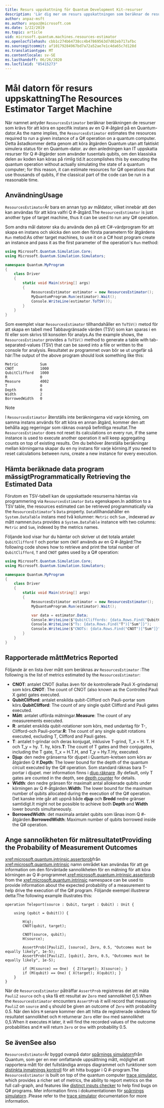 ```yaml
---
title: Resurs uppskattning för Quantum Development Kit-resurser
description: 'Lär dig mer om resurs uppskattningen som beräknar de resurser som krävs för att köra en specifik instans av en Q #-åtgärd på en Quantum-dator.'
author: anpaz-msft
ms.author: anpaz@microsoft.com
ms.date: 1/22/2019
ms.topic: article
uid: microsoft.quantum.machines.resources-estimator
ms.openlocfilehash: cbb1c274b64738cc4b47869563d7d02eb717afbc
ms.sourcegitcommit: af10179284967bd7a72a52ae7e1c4da65c7d128d
ms.translationtype: MT
ms.contentlocale: sv-SE
ms.lasthandoff: 06/26/2020
ms.locfileid: "85415273"
---
```

# <a name="the-resources-estimator-target-machine"></a><span data-ttu-id="0a00a-103">Mål datorn för resurs uppskattning</span><span class="sxs-lookup"><span data-stu-id="0a00a-103">The Resources Estimator Target Machine</span></span>

<span data-ttu-id="0a00a-104">När namnet antyder `ResourcesEstimator` beräknar beräkningen de resurser som krävs för att köra en specifik instans av en Q #-åtgärd på en Quantum-dator.</span><span class="sxs-lookup"><span data-stu-id="0a00a-104">As the name implies, the `ResourcesEstimator` estimates the resources required to run a given instance of a Q# operation on a quantum computer.</span></span>
<span data-ttu-id="0a00a-105">Detta åstadkommer detta genom att köra åtgärden Quantum utan att faktiskt simulera status för en Quantum-dator. av den anledningen kan IT uppskatta resurser för Q #-åtgärder som använder tusentals qubits, om den klassiska delen av koden kan köras på rimlig tid.</span><span class="sxs-lookup"><span data-stu-id="0a00a-105">It accomplishes this by executing the quantum operation without actually simulating the state of a quantum computer; for this reason, it can estimate resources for Q# operations that use thousands of qubits, if the classical part of the code can be run in a reasonable time.</span></span>

## <a name="usage"></a><span data-ttu-id="0a00a-106">Användning</span><span class="sxs-lookup"><span data-stu-id="0a00a-106">Usage</span></span>

<span data-ttu-id="0a00a-107">`ResourcesEstimator`Är bara en annan typ av måldator, vilket innebär att den kan användas för att köra valfri Q #-åtgärd.</span><span class="sxs-lookup"><span data-stu-id="0a00a-107">The `ResourcesEstimator` is just another type of target machine, thus it can be used to run any Q# operation.</span></span> 

<span data-ttu-id="0a00a-108">Som andra mål datorer ska du använda den på ett C#-värdprogram för att skapa en instans och skicka den som den första parametern för åtgärdens `Run` metod:</span><span class="sxs-lookup"><span data-stu-id="0a00a-108">As other target machines, to use it on a C# host program create an instance and pass it as the first parameter of the operation's `Run` method:</span></span>

```csharp
using Microsoft.Quantum.Simulation.Core;
using Microsoft.Quantum.Simulation.Simulators;

namespace Quantum.MyProgram
{
    class Driver
    {
        static void Main(string[] args)
        {
            ResourcesEstimator estimator = new ResourcesEstimator();
            MyQuantumProgram.Run(estimator).Wait();
            Console.WriteLine(estimator.ToTSV());
        }
    }
}
```

<span data-ttu-id="0a00a-109">Som exemplet visar `ResourcesEstimator` tillhandahåller en `ToTSV()` metod för att skapa en tabell med Tabbavgränsade värden (TSV) som kan sparas i en fil eller som skrivs till konsolen för analys.</span><span class="sxs-lookup"><span data-stu-id="0a00a-109">As the example shows, the `ResourcesEstimator` provides a `ToTSV()` method to generate a table with tab-separated-values (TSV) that can be saved into a file or written to the console for analysis.</span></span> <span data-ttu-id="0a00a-110">Resultatet av programmet ovan bör se ut ungefär så här:</span><span class="sxs-lookup"><span data-stu-id="0a00a-110">The output of the above program should look something like this:</span></span>

```Output
Metric          Sum
CNOT            1000
QubitClifford   1000
R               0
Measure         4002
T               0
Depth           0
Width           2
BorrowedWidth   0
```

> [!NOTE]
> <span data-ttu-id="0a00a-111">I `ResourcesEstimator` återställs inte beräkningarna vid varje körning, om samma instans används för att köra en annan åtgärd, kommer den att behålla agg regeringar som räknas ovanpå befintliga resultat.</span><span class="sxs-lookup"><span data-stu-id="0a00a-111">The `ResourcesEstimator` does not reset its calculations on every run, if the same instance is used to execute another operation it will keep aggregating counts on top of existing results.</span></span>
> <span data-ttu-id="0a00a-112">Om du behöver återställa beräkningar mellan körningarna skapar du en ny instans för varje körning.</span><span class="sxs-lookup"><span data-stu-id="0a00a-112">If you need to reset calculations between runs, create a new instance for every execution.</span></span>


## <a name="programmatically-retrieving-the-estimated-data"></a><span data-ttu-id="0a00a-113">Hämta beräknade data program mässigt</span><span class="sxs-lookup"><span data-stu-id="0a00a-113">Programmatically Retrieving the Estimated Data</span></span>

<span data-ttu-id="0a00a-114">Förutom en TSV-tabell kan de uppskattade resurserna hämtas via programmering via `ResourcesEstimator` `Data` egenskapen.</span><span class="sxs-lookup"><span data-stu-id="0a00a-114">In addition to a TSV table, the resources estimated can be retrieved programmatically via the `ResourcesEstimator`'s `Data` property.</span></span> <span data-ttu-id="0a00a-115">`Data`tillhandahåller en `System.DataTable` instans med två kolumner: `Metric` och `Sum` , indexerad av mått namnen.</span><span class="sxs-lookup"><span data-stu-id="0a00a-115">`Data` provides a `System.DataTable` instance with two columns: `Metric` and `Sum`, indexed by the metrics names.</span></span>

<span data-ttu-id="0a00a-116">Följande kod visar hur du hämtar och skriver ut det totala antalet `QubitClifford` `T` och portar som `CNOT` används av en Q #-åtgärd:</span><span class="sxs-lookup"><span data-stu-id="0a00a-116">The following code shows how to retrieve and print the total number of `QubitClifford`, `T` and `CNOT` gates used by a Q# operation:</span></span>

```csharp
using Microsoft.Quantum.Simulation.Core;
using Microsoft.Quantum.Simulation.Simulators;

namespace Quantum.MyProgram
{
    class Driver
    {
        static void Main(string[] args)
        {
            ResourcesEstimator estimator = new ResourcesEstimator();
            MyQuantumProgram.Run(estimator).Wait();

            var data = estimator.Data;
            Console.WriteLine($"QubitCliffords: {data.Rows.Find("QubitClifford")["Sum"]}");
            Console.WriteLine($"Ts: {data.Rows.Find("T")["Sum"]}");
            Console.WriteLine($"CNOTs: {data.Rows.Find("CNOT")["Sum"]}");
        }
    }
}
```

## <a name="metrics-reported"></a><span data-ttu-id="0a00a-117">Rapporterade mått</span><span class="sxs-lookup"><span data-stu-id="0a00a-117">Metrics Reported</span></span>

<span data-ttu-id="0a00a-118">Följande är en lista över mått som beräknas av `ResourcesEstimator` :</span><span class="sxs-lookup"><span data-stu-id="0a00a-118">The following is the list of metrics estimated by the `ResourcesEstimator`:</span></span>

* <span data-ttu-id="0a00a-119">__CNOT__: antalet CNOT (kallas även för de kontrollerade Pauli X-grindarna) som körs.</span><span class="sxs-lookup"><span data-stu-id="0a00a-119">__CNOT__: The count of CNOT (also known as the Controlled Pauli X gate) gates executed.</span></span>
* <span data-ttu-id="0a00a-120">__QubitClifford__: antalet enskilda qubit-Clifford och Pauli-portar som körs.</span><span class="sxs-lookup"><span data-stu-id="0a00a-120">__QubitClifford__: The count of any single qubit Clifford and Pauli gates executed.</span></span>
* <span data-ttu-id="0a00a-121">__Mått__: antalet utförda mätningar.</span><span class="sxs-lookup"><span data-stu-id="0a00a-121">__Measure__:  The count of any measurements executed.</span></span>
* <span data-ttu-id="0a00a-122">__R__: antalet enskilda qubit-rotationer som körs, med undantag för T-, Clifford-och Pauli-portar.</span><span class="sxs-lookup"><span data-stu-id="0a00a-122">__R__: The count of any single qubit rotations executed, excluding T, Clifford and Pauli gates.</span></span>
* <span data-ttu-id="0a00a-123">__T__: antalet t-grindar och deras konjugat, inklusive T-grind, T_x = H. T. H och T_y = hy. T. hy, körs.</span><span class="sxs-lookup"><span data-stu-id="0a00a-123">__T__: The count of T gates and their conjugates, including the T gate, T_x = H.T.H, and T_y = Hy.T.Hy, executed.</span></span>
* <span data-ttu-id="0a00a-124">__Djup__: den nedre gränserna för djupet i Quantum-kretsen som körs av åtgärden Q #.</span><span class="sxs-lookup"><span data-stu-id="0a00a-124">__Depth__: The lower bound for the depth of the quantum circuit executed by the Q# operation.</span></span> <span data-ttu-id="0a00a-125">Som standard räknas bara T-portar i djupet. mer information finns i [djup räknare](xref:microsoft.quantum.machines.qc-trace-simulator.depth-counter) .</span><span class="sxs-lookup"><span data-stu-id="0a00a-125">By default, only T gates are counted in the depth, see [depth counter](xref:microsoft.quantum.machines.qc-trace-simulator.depth-counter) for details.</span></span>
* <span data-ttu-id="0a00a-126">__Width__: den nedre gränsen för maximalt antal allokerade qubits under körningen av Q #-åtgärden.</span><span class="sxs-lookup"><span data-stu-id="0a00a-126">__Width__: The lower bound for the maximum number of qubits allocated during the execution of the Q# operation.</span></span> <span data-ttu-id="0a00a-127">Det kanske inte går att uppnå både __djup__ och __Bredd__ nedre gränser samtidigt.</span><span class="sxs-lookup"><span data-stu-id="0a00a-127">It might not be possible to achieve both __Depth__ and __Width__ lower bounds simultaneously.</span></span>
* <span data-ttu-id="0a00a-128">__BorrowedWidth__: det maximala antalet qubits som lånas inom Q #-åtgärden.</span><span class="sxs-lookup"><span data-stu-id="0a00a-128">__BorrowedWidth__: Maximum number of qubits borrowed inside the Q# operation.</span></span>


## <a name="providing-the-probability-of-measurement-outcomes"></a><span data-ttu-id="0a00a-129">Ange sannolikheten för mätresultatet</span><span class="sxs-lookup"><span data-stu-id="0a00a-129">Providing the Probability of Measurement Outcomes</span></span>

<span data-ttu-id="0a00a-130"><xref:microsoft.quantum.intrinsic.assertprob>från <xref:microsoft.quantum.intrinsic> namn området kan användas för att ge information om den förväntade sannolikheten för en mätning för att köra körningen av Q #-programmet.</span><span class="sxs-lookup"><span data-stu-id="0a00a-130"><xref:microsoft.quantum.intrinsic.assertprob> from the <xref:microsoft.quantum.intrinsic> namespace can be used to provide information about the expected probability of a measurement to help drive the execution of the Q# program.</span></span> <span data-ttu-id="0a00a-131">Följande exempel illustrerar detta:</span><span class="sxs-lookup"><span data-stu-id="0a00a-131">The following example illustrates this:</span></span>

```qsharp
operation Teleport(source : Qubit, target : Qubit) : Unit {

    using (qubit = Qubit()) {

        H(q);
        CNOT(qubit, target);

        CNOT(source, qubit);
        H(source);

        AssertProb([PauliZ], [source], Zero, 0.5, "Outcomes must be equally likely", 1e-5);
        AssertProb([PauliZ], [qubit], Zero, 0.5, "Outcomes must be equally likely", 1e-5);

        if (M(source) == One)  { Z(target); X(source); }
        if (M(qubit) == One) { X(target); X(qubit); }
    }
}
```

<span data-ttu-id="0a00a-132">När de `ResourcesEstimator` påträffar `AssertProb` registreras det att mäta `PauliZ` `source` och `q` ska få ett resultat av `Zero` med sannolikhet 0,5.</span><span class="sxs-lookup"><span data-stu-id="0a00a-132">When the `ResourcesEstimator` encounters `AssertProb` it will record that measuring `PauliZ` on `source` and `q` should be given an outcome of `Zero` with probability 0.5.</span></span> <span data-ttu-id="0a00a-133">När den körs `M` senare kommer den att hitta de registrerade värdena för resultatet sannolikhet och `M` returnerar `Zero` eller `One` med sannolikhet 0,5.</span><span class="sxs-lookup"><span data-stu-id="0a00a-133">When it executes `M` later, it will find the recorded values of the outcome probabilities and `M` will return `Zero` or `One` with probability 0.5.</span></span>


## <a name="see-also"></a><span data-ttu-id="0a00a-134">Se även</span><span class="sxs-lookup"><span data-stu-id="0a00a-134">See also</span></span>

<span data-ttu-id="0a00a-135">`ResourcesEstimator`Är byggd ovanpå dator [spårnings simulatorn](xref:microsoft.quantum.machines.qc-trace-simulator.intro)från Quantum, som ger en mer omfattande uppsättning mått, möjlighet att rapportera mått för det fullständiga anrops diagrammet och funktioner som [distinkta inmatnings kontroll](xref:microsoft.quantum.machines.qc-trace-simulator.distinct-inputs) för att hitta buggar i Q #-program.</span><span class="sxs-lookup"><span data-stu-id="0a00a-135">The `ResourcesEstimator` is built on top of the quantum computer [trace simulator](xref:microsoft.quantum.machines.qc-trace-simulator.intro), which provides a richer set of metrics, the ability to report metrics on the full call-graph, and features like [distinct inputs checker](xref:microsoft.quantum.machines.qc-trace-simulator.distinct-inputs) to help find bugs on Q# programs.</span></span> <span data-ttu-id="0a00a-136">Mer information finns i dokumentationen för [spårnings simulatorn](xref:microsoft.quantum.machines.qc-trace-simulator.intro) .</span><span class="sxs-lookup"><span data-stu-id="0a00a-136">Please refer to the [trace simulator](xref:microsoft.quantum.machines.qc-trace-simulator.intro) documentation for more information.</span></span>

